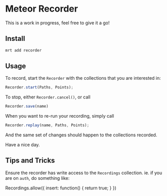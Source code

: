 Meteor Recorder
===============

This is a work in progress, feel free to give it a go!

Install
-------

```bash
mrt add recorder
```

Usage
-----

To record, start the `Recorder` with the collections that you are interested in:

```js
Recorder.start(Paths, Points);
```

To stop, either `Recorder.cancel()`, or call
```js
Recorder.save(name)
```

When you want to re-run your recording, simply call
```js
Recorder.replay(name, Paths, Points);
```

And the same set of changes should happen to the collections recorded.

Have a nice day.

Tips and Tricks
---------------

Ensure the recorder has write access to the `Recordings` collection. ie. if you are on `auth`, do something like:

Recordings.allow({
  insert: function() { return true; }
})